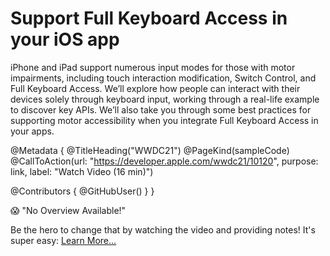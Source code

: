 # Support Full Keyboard Access in your iOS app

iPhone and iPad support numerous input modes for those with motor impairments, including touch interaction modification, Switch Control, and Full Keyboard Access. We’ll explore how people can interact with their devices solely through keyboard input, working through a real-life example to discover key APIs. We’ll also take you through some best practices for supporting motor accessibility when you integrate Full Keyboard Access in your apps.

@Metadata {
   @TitleHeading("WWDC21")
   @PageKind(sampleCode)
   @CallToAction(url: "https://developer.apple.com/wwdc21/10120", purpose: link, label: "Watch Video (16 min)")

   @Contributors {
      @GitHubUser(<replace this with your GitHub handle>)
   }
}

😱 "No Overview Available!"

Be the hero to change that by watching the video and providing notes! It's super easy:
 [Learn More…](https://wwdcnotes.com/documentation/wwdcnotes/contributing)
